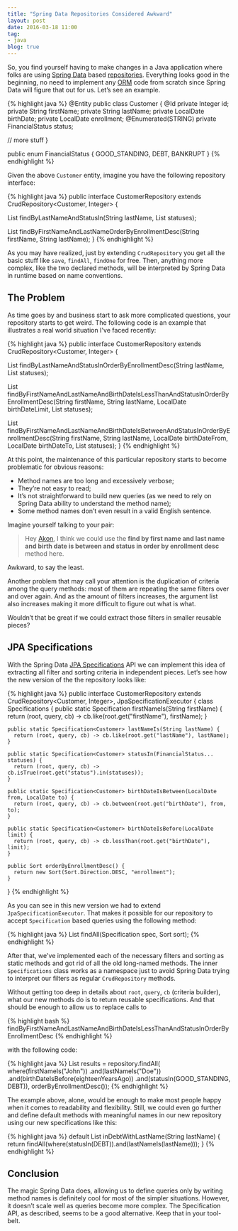 ```yaml
---
title: "Spring Data Repositories Considered Awkward"
layout: post
date: 2016-03-18 11:00
tag:
- java
blog: true
---
```


So, you find yourself having to make changes in a Java application where folks are using [Spring Data](http://projects.spring.io/spring-data-jpa/) based [repositories](http://www.martinfowler.com/eaaCatalog/repository.html). Everything looks good in the beginning, no need to implement any [ORM](https://en.wikipedia.org/wiki/Object-relational_mapping) code from scratch since Spring Data will figure that out for us. Let’s see an example.

{% highlight java %}
@Entity
public class Customer {
  @Id
  private Integer id;
  private String firstName;
  private String lastName;
  private LocalDate birthDate;
  private LocalDate enrollment;
  @Enumerated(STRING)
  private FinancialStatus status;

  // more stuff
}

public enum FinancialStatus {
  GOOD_STANDING,
  DEBT,
  BANKRUPT
}
{% endhighlight %}

Given the above `Customer` entity, imagine you have the following repository interface:

{% highlight java %}
public interface CustomerRepository extends CrudRepository<Customer, Integer> {

  List<Customer> findByLastNameAndStatusIn(String lastName, List<FinancialStatus> statuses);

  List<Customer> findByFirstNameAndLastNameOrderByEnrollmentDesc(String firstName, String lastName);
}
{% endhighlight %}

As you may have realized, just by extending `CrudRepository` you get all the basic stuff like `save`, `findAll`, `findOne` for free. Then, anything more complex, like the two declared methods, will be interpreted by Spring Data in runtime based on name conventions.

## The Problem

As time goes by and business start to ask more complicated questions, your repository starts to get weird. The following code is an example that illustrates a real world situation I've faced recently:

{% highlight java %}
public interface CustomerRepository extends CrudRepository<Customer, Integer> {

  List<Customer> findByLastNameAndStatusInOrderByEnrollmentDesc(String lastName, List<FinancialStatus> statuses);

  List<Customer> findByFirstNameAndLastNameAndBirthDateIsLessThanAndStatusInOrderByEnrollmentDesc(String firstName, String lastName, LocalDate birthDateLimit, List<FinancialStatus> statuses);

  List<Customer> findByFirstNameAndLastNameAndBirthDateIsBetweenAndStatusInOrderByEnrollmentDesc(String firstName, String lastName, LocalDate birthDateFrom, LocalDate birthDateTo, List<FinancialStatus> statuses);
 }
{% endhighlight %}

At this point, the maintenance of this particular repository starts to become problematic for obvious reasons:

- Method names are too long and excessively verbose;
- They’re not easy to read;
- It’s not straightforward to build new queries (as we need to rely on Spring Data ability to understand the method name);
- Some method names don’t even result in a valid English sentence.

Imagine yourself talking to your pair:

> Hey [Akon](https://twitter.com/konwi7), I think we could use the **find by first name and last name and birth date is between and status in order by enrollment desc** method here.

Awkward, to say the least.

Another problem that may call your attention is the duplication of criteria among the query methods: most of them are repeating the same filters over and over again. And as the amount of filters increases, the argument list also increases making it more difficult to figure out what is what.

Wouldn’t that be great if we could extract those filters in smaller reusable pieces?

## JPA Specifications

With the Spring Data [JPA Specifications](http://bit.ly/1KV77Ee) API we can implement this idea of extracting all filter and sorting criteria in independent pieces. Let’s see how the new version of the the repository looks like:

{% highlight java %}
public interface CustomerRepository extends CrudRepository<Customer, Integer>, JpaSpecificationExecutor<Customer> {
  class Specifications {
    public static Specification<Customer> firstNameIs(String firstName) {
      return (root, query, cb) -> cb.like(root.get("firstName"), firstName);
    }

    public static Specification<Customer> lastNameIs(String lastName) {
      return (root, query, cb) -> cb.like(root.get("lastName"), lastName);
    }

    public static Specification<Customer> statusIn(FinancialStatus... statuses) {
      return (root, query, cb) -> cb.isTrue(root.get("status").in(statuses));
    }

    public static Specification<Customer> birthDateIsBetween(LocalDate from, LocalDate to) {
      return (root, query, cb) -> cb.between(root.get("birthDate"), from, to);
    }

    public static Specification<Customer> birthDateIsBefore(LocalDate limit) {
      return (root, query, cb) -> cb.lessThan(root.get("birthDate"), limit);
    }

    public Sort orderByEnrollmentDesc() {
      return new Sort(Sort.Direction.DESC, "enrollment");
    }
  }
{% endhighlight %}

As you can see in this new version we had to extend `JpaSpecificationExecutor`. That makes it possible for our repository to accept `Specification` based queries using the following method:

{% highlight java %}
List<T> findAll(Specification<T> spec, Sort sort);
{% endhighlight %}

After that,  we've implemented each of the necessary filters and sorting as static methods and got rid of all the old long-named methods. The inner `Specifications` class works as a namespace just to avoid Spring Data trying to interpret our filters as regular `CrudRepository` methods.

Without getting too deep in details about `root`, `query`, `cb` (criteria builder), what our new methods do is to return reusable specifications. And that should be enough to allow us to replace calls to

{% highlight bash %}
findByFirstNameAndLastNameAndBirthDateIsLessThanAndStatusInOrderByEnrollmentDesc
{% endhighlight %}

with the following code:

{% highlight java %}
List<Customer> results = repository.findAll(
   where(firstNameIs("John"))
     .and(lastNameIs("Doe"))
     .and(birthDateIsBefore(eighteenYearsAgo))
     .and(statusIn(GOOD_STANDING, DEBT)),
   orderByEnrollmentDesc());
{% endhighlight %}

The example above, alone, would be enough to make most people happy when it comes to readability and flexibility. Still, we could even go further and define default methods with meaningful names in our new repository using our new specifications like this:

{% highlight java %}
  default List<Customer> inDebtWithLastName(String lastName) {
    return findAll(where(statusIn(DEBT)).and(lastNameIs(lastName)));
  }
{% endhighlight %}

## Conclusion

The magic Spring Data does, allowing us to define queries only by writing method names is definitely cool for most of the simpler situations. However, it doesn’t scale well as queries become more complex. The Specification API, as described, seems to be a good alternative. Keep that in your tool-belt.

